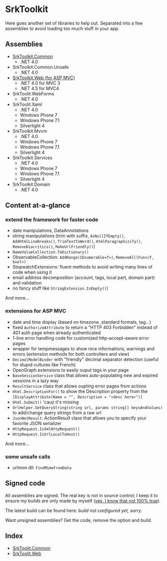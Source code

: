 SrkToolkit
==========

Here goes another set of libraries to help out. Separated into a few assemblies to avoid loading too much stuff in your app.

Assemblies
--------------------

- [SrkToolkit.Common](SrkToolkit.Common.md)
	- .NET 4.0
- SrkToolkit.Common.Unsafe
	- .NET 4.0
- [SrkToolkit.Web (for ASP MVC)](SrkToolkit.Web.md)
	- .NET 4.0 for MVC 3
	- .NET 4.5 for MVC4 
- SrkToolit.WebForms
	- .NET 4.0 
- SrkToolit.Xaml
	- .NET 4.0
	- Windows Phone 7
	- Windows Phone 7.1
	- Silverlight 4
- SrkToolkit.Mvvm
	- .NET 4.0
	- Windows Phone 7
	- Windows Phone 7.1
	- Silverlight 4
- SrkToolkit.Services
	- .NET 4.0
	- Windows Phone 7
	- Windows Phone 7.1
	- Silverlight 4
- SrkToolkit.Domain
	- .NET 4.0

Content at-a-glance
--------------------

### extend the framework for faster code

 
  - date manipulations, DataAnnotations
  - string manipulations (trim with suffix, `AsNullIfEmpty()`, `AddHtmlLineBreaks()`, `TrimTextToWord()`, `HtmlParagraphizify()`, `RemoveDiacritics()`, `MakeUrlFriendly()`) 
  - `NameValueCollection.ToDictionary()`
  - ObservableCollection<T>: `AddRange(IEnumerable<T>)`, `RemoveAll(Func<T, bool>)`
  - StopwatchExtensions: fluent methods to avoid writing many lines of code when using it  
  - email address decomposition (account, tags, local part, domain part) and validation
 - no fancy stuff like `StringExtension.IsEmpty()`)

And more...

### extensions for ASP MVC
 
 - date and time display (based on timezone ,standard formats, <time /> tag...)
 - fixed `AuthorizeAttribute` to return a "HTTP 403 Forbidden" instead of 401 auth page when already authenticated
 - 1-line error handling code for customized http-accept-aware error pages
 - wrapper for tempmessages to show nice informations, warnings and errors (extension methods for both controllers and view)
 - `DecimalModelBinder` with "friendly" decimal separator detection (useful for stupid cultures like French)
 - OpenGraph extensions to easily ouput tags in your page
 - `BaseSessionService` class that allows auto-populating new and expired sessions in a lazy way
 - `ResultService` class that allows oupting error pages from actions
 - `Html.DescriptionFor()` to show the Description property from the `[DisplayAttribute(Name = "", Description = "<desc here>")]`
 - `Html.Submit()` 'cauz it's missing
 - `UrlHelper.SetQueryString(string url, params string[] keysAndValues)` to add/change query strings from a raw url
 - `JsonNetResult`: ActionResult class that allows you to specify your favorite JSON serializer
 - `HttpRequest.IsXmlHttpRequest()`
 - `HttpRequest.IsUrlLocalToHost()`

And more...

### some unsafe calls

- urlmon.dll: `FindMimeFromData`

Signed code
--------------------

All assemblies are signed. The real key is not in source control; I keep it to ensure my builds are only made by myself ([yes, I know that not 100% true][1]).

The latest build can be found here: _build not configured yet, sorry_.

Want unsigned assemblies? Get the code, remove the option and build.

Index
--------------------

- [SrkToolit.Common](SrkToolit.Common.md)
- [SrkToolit.Web](SrkToolit.Web.md)































[1]: http://ianpicknell.blogspot.fr/2010/02/tampering-with-strong-named-assembly.html
